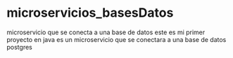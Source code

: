 # microservicios_basesDatos
microservicio que se conecta a una base de datos
este es mi primer proyecto en java
es un microservicio que se conectara a una base de datos postgres
